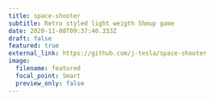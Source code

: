 ```yaml
---
title: space-shooter
subtitle: Retro styled light weigth Shmup game
date: 2020-11-08T09:37:40.333Z
draft: false
featured: true
external_link: https://github.com/j-tesla/space-shooter
image:
  filename: featured
  focal_point: Smart
  preview_only: false
---
```

